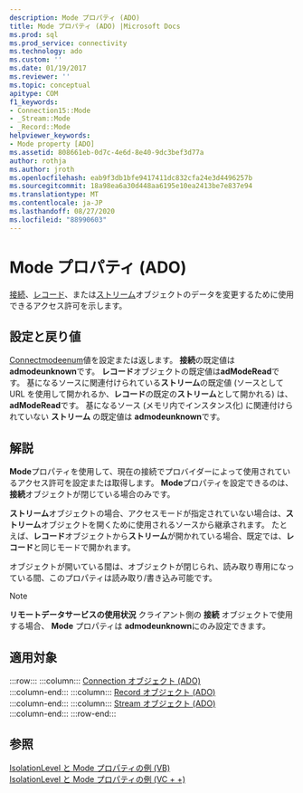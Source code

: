 ```yaml
---
description: Mode プロパティ (ADO)
title: Mode プロパティ (ADO) |Microsoft Docs
ms.prod: sql
ms.prod_service: connectivity
ms.technology: ado
ms.custom: ''
ms.date: 01/19/2017
ms.reviewer: ''
ms.topic: conceptual
apitype: COM
f1_keywords:
- Connection15::Mode
- _Stream::Mode
- _Record::Mode
helpviewer_keywords:
- Mode property [ADO]
ms.assetid: 808661eb-0d7c-4e6d-8e40-9dc3bef3d77a
author: rothja
ms.author: jroth
ms.openlocfilehash: eab9f3db1bfe9417411dc832cfa24e3d4496257b
ms.sourcegitcommit: 18a98ea6a30d448aa6195e10ea2413be7e837e94
ms.translationtype: MT
ms.contentlocale: ja-JP
ms.lasthandoff: 08/27/2020
ms.locfileid: "88990603"
---
```

# <a name="mode-property-ado"></a>Mode プロパティ (ADO)
[接続](./connection-object-ado.md)、[レコード](./record-object-ado.md)、または[ストリーム](./stream-object-ado.md)オブジェクトのデータを変更するために使用できるアクセス許可を示します。  
  
## <a name="settings-and-return-values"></a>設定と戻り値  
 [Connectmodeenum](./connectmodeenum.md)値を設定または返します。 **接続**の既定値は**admodeunknown**です。 **レコード**オブジェクトの既定値は**adModeRead**です。 基になるソースに関連付けられている**ストリーム**の既定値 (ソースとして URL を使用して開かれるか、**レコード**の既定の**ストリーム**として開かれる) は、 **adModeRead**です。 基になるソース (メモリ内でインスタンス化) に関連付けられていない **ストリーム** の既定値は **admodeunknown**です。  
  
## <a name="remarks"></a>解説  
 **Mode**プロパティを使用して、現在の接続でプロバイダーによって使用されているアクセス許可を設定または取得します。 **Mode**プロパティを設定できるのは、**接続**オブジェクトが閉じている場合のみです。  
  
 **ストリーム**オブジェクトの場合、アクセスモードが指定されていない場合は、**ストリーム**オブジェクトを開くために使用されるソースから継承されます。 たとえば、**レコード**オブジェクトから**ストリーム**が開かれている場合、既定では、**レコード**と同じモードで開かれます。  
  
 オブジェクトが開いている間は、オブジェクトが閉じられ、読み取り専用になっている間、このプロパティは読み取り/書き込み可能です。  
  
> [!NOTE]
>  **リモートデータサービスの使用状況** クライアント側の **接続** オブジェクトで使用する場合、 **Mode** プロパティは **admodeunknown**にのみ設定できます。  
  
## <a name="applies-to"></a>適用対象  

:::row:::
    :::column:::
        [Connection オブジェクト (ADO)](./connection-object-ado.md)  
    :::column-end:::
    :::column:::
        [Record オブジェクト (ADO)](./record-object-ado.md)  
    :::column-end:::
    :::column:::
        [Stream オブジェクト (ADO)](./stream-object-ado.md)  
    :::column-end:::
:::row-end:::

## <a name="see-also"></a>参照  
 [IsolationLevel と Mode プロパティの例 (VB)](./isolationlevel-and-mode-properties-example-vb.md)   
 [IsolationLevel と Mode プロパティの例 (VC + +)](./isolationlevel-and-mode-properties-example-vc.md)